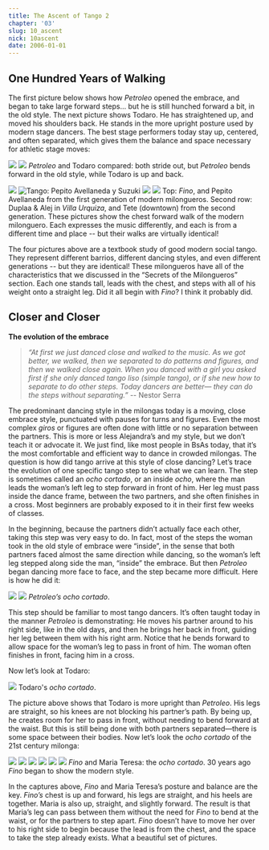 ```yaml
---
title: The Ascent of Tango 2
chapter: '03'
slug: 10_ascent
nick: 10ascent
date: 2006-01-01
---
```


## One Hundred Years of Walking

The first picture below shows how _Petroleo_ opened the embrace, and began to take large forward steps… but he is still hunched forward a bit, in the old style. The next picture shows Todaro. He has straightened up, and moved his shoulders back. He stands in the more upright posture used by modern stage dancers. The best stage performers today stay up, centered, and often separated, which gives them the balance and space necessary for athletic stage moves:

![](/3_pics/10ascent/image008.jpg)
![](/3_pics/10ascent/image029.jpg)
_Petroleo_ and Todaro compared: both stride out, but _Petroleo_ bends
forward in the old style, while Todaro is up and back.


![](/3_pics/10ascent/image030.jpg)
![Tango: Pepito Avellaneda y Suzuki](/3_pics/10ascent/image031.jpg)
![](/3_pics/10ascent/image032.jpg)
![](/3_pics/10ascent/image033.jpg)
Top: _Fino_, and Pepito Avellaneda from the first generation of modern milongueros.
Second row: Duplaa & Alej in _Villa Urquiza_, and Tete (downtown) from the second generation.
These pictures show the chest forward walk of the modern milonguero. Each expresses the music
differently, and each is from a different time and place -- but their walks are virtually identical!

The four pictures above are a textbook study of good modern social tango. They represent different barrios, different dancing styles, and even different generations -- but they are identical! These milongueros have all of the characteristics that we discussed in the “Secrets of the Milongueros” section. Each one stands tall, leads with the chest, and steps with all of his weight onto a straight leg. Did it all begin with _Fino_? I think it probably did.

## Closer and Closer

**The evolution of the embrace**

> _“At first we just danced close and walked to the music.
>  As we got better, we walked, then we separated to do
> patterns and figures, and then we walked close again.
> When you danced with a girl you asked first if she only
> danced tango liso (simple tango), or if she new how to
> separate to do other steps. Today dancers are better—
> they can do the steps without separating.”_
> -- Nestor Serra

The predominant dancing style in the milongas today is a moving, close embrace style, punctuated with pauses for turns and figures. Even the most complex _giros_ or figures are often done with little or no separation between the partners. This is more or less Alejandra’s and my style, but we don’t teach it or advocate it. We just find, like most people in BsAs today, that it’s the most comfortable and efficient way to dance in crowded milongas. The question is how did tango arrive at this style of close dancing? Let’s trace the evolution of one specific tango step to see what we can learn. The step is sometimes called an _ocho cortado_, or an inside _ocho_, where the man leads the woman’s left leg to step forward in front of him. Her leg must pass inside the dance frame, between the two partners, and she often finishes in a cross. Most beginners are probably exposed to it in their first few weeks of classes.

In the beginning, because the partners didn’t actually face each other, taking this step was very easy to do. In fact, most of the steps the woman took in the old style of embrace were “inside”, in the sense that both partners faced almost the same direction while dancing, so the woman’s left leg stepped along side the man, “inside” the embrace. But then _Petroleo_ began dancing more face to face, and the step became more difficult. Here is how he did it:

![](/3_pics/10ascent/image011.jpg)
![](/3_pics/10ascent/image034.jpg)
_Petroleo’s ocho cortado_.

This step should be familiar to most tango dancers. It’s often taught today in the manner _Petroleo_ is demonstrating: He moves his partner around to his right side, like in the old days, and then he brings her back in front, guiding her leg between them with his right arm. Notice that he bends forward to allow space for the woman’s leg to pass in front of him. The woman often finishes in front, facing him in a cross.

Now let’s look at Todaro:

![](/3_pics/10ascent/image035.jpg)
Todaro's _ocho cortado_.

The picture above shows that Todaro is more upright than _Petroleo_. His legs are straight, so his knees are not blocking his partner’s path. By being up, he creates room for her to pass in front, without needing to bend forward at the waist. But this is still being done with both partners separated—there is some space between their bodies. Now let’s look the _ocho cortado_ of the 21st century milonga:

![](/3_pics/10ascent/Mil20.jpg)
![](/3_pics/10ascent/Mil21.jpg)
![](/3_pics/10ascent/Mil22.jpg)
![](/3_pics/10ascent/Mil23.jpg)
![](/3_pics/10ascent/Mil24.jpg)
![](/3_pics/10ascent/Mil25.jpg)
_Fino_ and Maria Teresa: the _ocho cortado_.
30 years ago _Fino_ began to show the modern style.

In the captures above, _Fino_ and Maria Teresa’s posture and balance are the key. _Fino’s_ chest is up and forward, his legs are straight, and his heels are together. Maria is also up, straight, and slightly forward. The result is that Maria’s leg can pass between them without the need for _Fino_ to bend at the waist, or for the partners to step apart. _Fino_ doesn’t have to move her over to his right side to begin because the lead is from the chest, and the space to take the step already exists. What a beautiful set of pictures.
